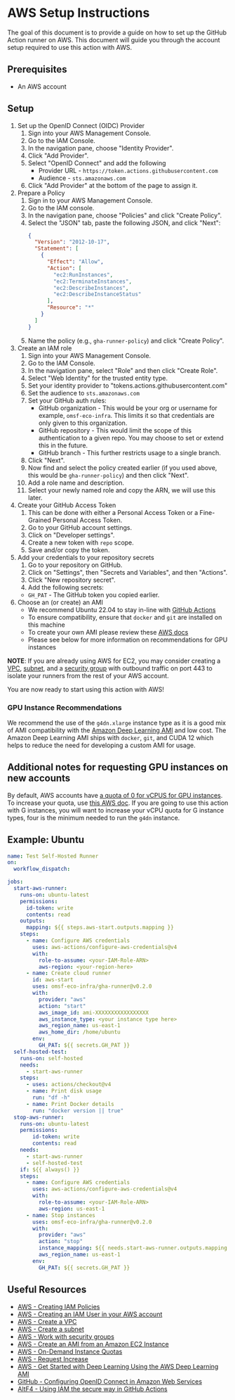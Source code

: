 # AWS Setup Instructions
The goal of this document is to provide a guide on how to set up the GitHub Action runner on AWS. This document will guide you through the account setup required to use this action with AWS.

## Prerequisites
- An AWS account

## Setup
1. Set up the OpenID Connect (OIDC) Provider
    1. Sign into your AWS Management Console.
    2. Go to the IAM Console.
    3. In the navigation pane, choose "Identity Provider".
    4. Click "Add Provider".
    5. Select "OpenID Connect" and add the following
        - Provider URL - `https://token.actions.githubusercontent.com`
        - Audience - `sts.amazonaws.com`
    6. Click "Add Provider" at the bottom of the page to assign it.
2. Prepare a Policy
    1. Sign in to your AWS Management Console.
    2. Go to the IAM console.
    3. In the navigation pane, choose "Policies" and click "Create Policy".
    4. Select the "JSON" tab, paste the following JSON, and click "Next":
        ```json
        {
          "Version": "2012-10-17",
          "Statement": [
            {
              "Effect": "Allow",
              "Action": [
                "ec2:RunInstances",
                "ec2:TerminateInstances",
                "ec2:DescribeInstances",
                "ec2:DescribeInstanceStatus"
              ],
              "Resource": "*"
            }
          ]
        }
        ```
    5. Name the policy (e.g., `gha-runner-policy`) and click "Create Policy".
3. Create an IAM role
    1. Sign into your AWS Management Console.
    2. Go to the IAM Console.
    3. In the navigation pane, select "Role" and then click "Create Role".
    4. Select "Web Identity" for the trusted entity type.
    5. Set your identity provider to "tokens.actions.githubusercontent.com"
    6. Set the audience to `sts.amazonaws.com`
    7. Set your GitHub auth rules:
        - GitHub organization - This would be your org or username for example, `omsf-eco-infra`. This limits it so that credentials are only given to this organization.
        - GitHub repository - This would limit the scope of this authentication to a given repo. You may choose to set or extend this in the future.
        - GitHub branch - This further restricts usage to a single branch.
    8. Click "Next".
    9. Now find and select the policy created earlier (if you used above, this would be `gha-runner-policy`) and then click "Next".
    10. Add a role name and description.
    11. Select your newly named role and copy the ARN, we will use this later.
4. Create your GitHub Access Token
    1. This can be done with either a Personal Access Token or a Fine-Grained Personal Access Token.
    2. Go to your GitHub account settings.
    3. Click on "Developer settings".
    4. Create a new token with `repo` scope.
    5. Save and/or copy the token.
5. Add your credentials to your repository secrets
    1. Go to your repository on GitHub.
    2. Click on "Settings", then "Secrets and Variables", and then "Actions".
    3. Click "New repository secret".
    4. Add the following secrets:
      - `GH_PAT` - The GitHub token you copied earlier.
6. Choose an (or create) an AMI
    - We recommend Ubuntu 22.04 to stay in-line with [GitHub Actions](https://github.com/actions/runner-images#available-images)
    - To ensure compatibility, ensure that `docker` and `git` are installed on this machine
    - To create your own AMI please review these [AWS docs](https://docs.aws.amazon.com/toolkit-for-visual-studio/latest/user-guide/tkv-create-ami-from-instance.html)
    - Please see below for more information on recommendations for GPU instances

**NOTE**: If you are already using AWS for EC2, you may consider creating a [VPC](https://docs.aws.amazon.com/vpc/latest/userguide/create-vpc.html), [subnet](https://docs.aws.amazon.com/vpc/latest/userguide/create-subnets.html), and a [security group](https://docs.aws.amazon.com/vpc/latest/userguide/working-with-security-groups.html) with outbound traffic on port 443 to isolate your runners from the rest of your AWS account.

You are now ready to start using this action with AWS!

### GPU Instance Recommendations
We recommend the use of the `g4dn.xlarge` instance type as it is a good mix of AMI compatibility with the [Amazon Deep Learning AMI](https://aws.amazon.com/blogs/machine-learning/get-started-with-deep-learning-using-the-aws-deep-learning-ami/) and low cost. The Amazon Deep Learning AMI ships with `docker`, `git`, and CUDA 12 which helps to reduce the need for developing a custom AMI for usage.


## Additional notes for requesting GPU instances on new accounts
By default, AWS accounts have [a quota of 0 for vCPUS for GPU instances](https://docs.aws.amazon.com/AWSEC2/latest/UserGuide/ec2-on-demand-instances.html#ec2-on-demand-instances-limits). To increase your quota, use [this AWS doc](https://docs.aws.amazon.com/AWSEC2/latest/UserGuide/ec2-resource-limits.html#request-increase). If you are going to use this action with G instances, you will want to increase your vCPU quota for G instance types, four is the minimum needed to run the `g4dn` instance.

## Example: Ubuntu
```yaml
name: Test Self-Hosted Runner
on:
  workflow_dispatch:

jobs:
  start-aws-runner:
    runs-on: ubuntu-latest
    permissions:
      id-token: write
      contents: read
    outputs:
      mapping: ${{ steps.aws-start.outputs.mapping }}
    steps:
      - name: Configure AWS credentials
        uses: aws-actions/configure-aws-credentials@v4
        with:
          role-to-assume: <your-IAM-Role-ARN>
          aws-region: <your-region-here>
      - name: Create cloud runner
        id: aws-start
        uses: omsf-eco-infra/gha-runner@v0.2.0
        with:
          provider: "aws"
          action: "start"
          aws_image_id: ami-XXXXXXXXXXXXXXXXX
          aws_instance_type: <your instance type here>
          aws_region_name: us-east-1
          aws_home_dir: /home/ubuntu
        env:
          GH_PAT: ${{ secrets.GH_PAT }}
  self-hosted-test:
    runs-on: self-hosted
    needs:
      - start-aws-runner
    steps:
      - uses: actions/checkout@v4
      - name: Print disk usage
        run: "df -h"
      - name: Print Docker details
        run: "docker version || true"
  stop-aws-runner:
    runs-on: ubuntu-latest
    permissions:
        id-token: write
        contents: read
    needs:
      - start-aws-runner
      - self-hosted-test
    if: ${{ always() }}
    steps:
      - name: Configure AWS credentials
        uses: aws-actions/configure-aws-credentials@v4
        with:
          role-to-assume: <your-IAM-Role-ARN>
          aws-region: us-east-1
      - name: Stop instances
        uses: omsf-eco-infra/gha-runner@v0.2.0
        with:
          provider: "aws"
          action: "stop"
          instance_mapping: ${{ needs.start-aws-runner.outputs.mapping }}
          aws_region_name: us-east-1
        env:
          GH_PAT: ${{ secrets.GH_PAT }}

```

## Useful Resources
- [AWS - Creating IAM Policies](https://docs.aws.amazon.com/IAM/latest/UserGuide/access_policies_create.html)
- [AWS - Creating an IAM User in your AWS account](https://docs.aws.amazon.com/IAM/latest/UserGuide/id_users_create.html)
- [AWS - Create a VPC](https://docs.aws.amazon.com/vpc/latest/userguide/create-vpc.html)
- [AWS - Create a subnet](https://docs.aws.amazon.com/vpc/latest/userguide/create-subnets.html)
- [AWS - Work with security groups](https://docs.aws.amazon.com/vpc/latest/userguide/working-with-security-groups.html)
- [AWS - Create an AMI from an Amazon EC2 Instance](https://docs.aws.amazon.com/toolkit-for-visual-studio/latest/user-guide/tkv-create-ami-from-instance.html)
- [AWS - On-Demand Instance Quotas](https://docs.aws.amazon.com/AWSEC2/latest/UserGuide/ec2-on-demand-instances.html#ec2-on-demand-instances-limits)
- [AWS - Request Increase](https://docs.aws.amazon.com/AWSEC2/latest/UserGuide/ec2-resource-limits.html#request-increase)
- [AWS - Get Started with Deep Learning Using the AWS Deep Learning AMI](https://aws.amazon.com/blogs/machine-learning/get-started-with-deep-learning-using-the-aws-deep-learning-ami/)
- [GitHub - Configuring OpenID Connect in Amazon Web Services](https://docs.github.com/en/actions/deployment/security-hardening-your-deployments/configuring-openid-connect-in-amazon-web-services)
- [AltF4 - Using IAM the secure way in GitHub Actions](https://altf4.blog/blog/2024-03-03-using-iam-the-secure-way-in-github-actions/)
